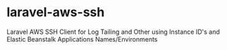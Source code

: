 laravel-aws-ssh
===============

Laravel AWS SSH Client for Log Tailing and Other using Instance ID's and Elastic Beanstalk Applications Names/Environments
